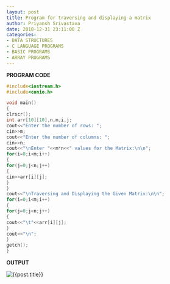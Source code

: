 ```yaml
---
layout: post
title: Program for traversing and displaying a matrix
author: Priyansh Srivastava
date: 2018-12-31 23:11:00 Z
categories:
- DATA STRUCTURES
- C LANGUAGE PROGRAMS
- BASIC PROGRAMS
- ARRAY PROGRAMS
---
```


**PROGRAM CODE**

```c
#include<iostream.h>
#include<conio.h>

void main()
{
clrscr();
int arr[10][10],n,m,i,j;
cout<<"Enter the number of rows: ";
cin>>m;
cout<<"Enter the number of columns: ";
cin>>n;
cout<<"\nEnter "<<m*n<<" values for the Matrix:\n\n";
for(i=0;i<m;i++)
{
for(j=0;j<n;j++)
{
cin>>arr[i][j];
}
}
cout<<"\nTraversing and Displaying the Given Matrix:\n\n";
for(i=0;i<m;i++)
{
for(j=0;j<n;j++)
{
cout<<"\t"<<arr[i][j];
}
cout<<"\n";
}
getch();
}
```

**OUTPUT**

![{{post.title}}]({{site.baseurl}}/assets/post_images/{{post.title}}.jpg)